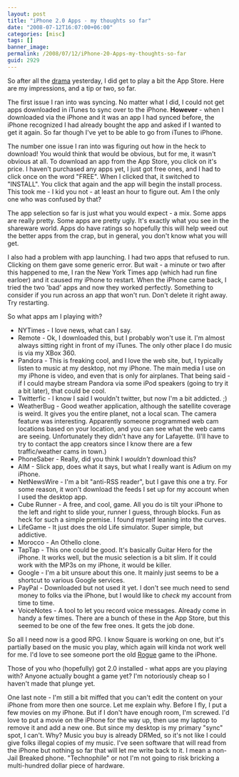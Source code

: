 ```yaml
---
layout: post
title: "iPhone 2.0 Apps - my thoughts so far"
date: "2008-07-12T16:07:00+06:00"
categories: [misc]
tags: []
banner_image: 
permalink: /2008/07/12/iPhone-20-Apps-my-thoughts-so-far
guid: 2929
---
```


So after all the <a href="http://www.raymondcamden.com/index.cfm/2008/7/11/So-far-iPhone-20-is-DOA">drama</a> yesterday, I did get to play a bit the App Store. Here are my impressions, and a tip or two, so far.
<!--more-->
The first issue I ran into was syncing. No matter what I did, I could not get apps downloaded in iTunes to sync over to the iPhone. <b>However</b> - when I downloaded via the iPhone and it was an app I had synced before, the iPhone recognized I had already bought the app and asked if I wanted to get it again. So far though I've yet to be able to go from iTunes to iPhone. 

The number one issue I ran into was figuring out how in the heck to download! You would think that would be obvious, but for me, it wasn't obvious at all. To download an app from the App Store, you click on it's price. I haven't purchased any apps yet, I just got free ones, and I had to click once on the word "FREE". When I clicked that, it switched to "INSTALL". You click that again and the app will begin the install process. This took me - I kid you not - at least an hour to figure out. Am I the only one who was confused by that?

The app selection so far is just what you would expect - a mix. Some apps are really pretty. Some apps are pretty ugly. It's exactly what you see in the shareware world. Apps do have ratings so hopefully this will help weed out the better apps from the crap, but in general, you don't know what you will get.

I also had a problem with app launching. I had two apps that refused to run. Clicking on them gave some generic error. But wait - a minute or two after this happened to me, I ran the New York Times app (which had run fine earloer) and it caused my iPhone to restart. When the iPhone came back, I tried the two 'bad' apps and now they worked perfectly. Something to consider if you run across an app that won't run. Don't delete it right away. Try restarting.

So what apps am I playing with?

<ul>
<li>NYTimes - I love news, what can I say.
<li>Remote - Ok, I downloaded this, but I probably won't use it. I'm almost always sitting right in front of my iTunes. The only other place I do music is via my XBox 360.
<li>Pandora - This is freaking cool, and I love the web site, but, I typically listen to music at my desktop, not my iPhone. The main media I use on my iPhone is video, and even that is only for airplanes. That being said - if I could maybe stream Pandora via some iPod speakers (going to try it a bit later), that could be cool.
<li>Twitterfic - I know I said I wouldn't twitter, but now I'm a bit addicted. ;)
<li>WeatherBug - Good weather application, although the satellite coverage is weird. It gives you the entire planet, not a local scan. The camera feature was interesting. Apparently someone programmed web cam locations based on your location, and you can see what the web cams are seeing. Unfortunately they didn't have any for Lafayette. (I'll have to try to contact the app creators since I know there are a few traffic/weather cams in town.)
<li>PhoneSaber - Really, did you think I <i>wouldn't</i> download this?
<li>AIM - Slick app, does what it says, but what I really want is Adium on my iPhone.
<li>NetNewsWire - I'm a bit "anti-RSS reader", but I gave this one a try. For some reason, it won't download the feeds I set up for my account when I used the desktop app. 
<li>Cube Runner - A free, and cool, game. All you do is tilt your iPhone to the left and right to slide your, runner I guess, through blocks. Fun as heck for such a simple premise. I found myself leaning into the curves.
<li>LifeGame - It just does the old Life simulator. Super simple, but addictive.
<li>Morocco - An Othello clone.
<li>TapTap - This one could be good. It's basically Guitar Hero for the iPhone. It works well, but the music selection is a bit slim. If it could work with the MP3s on my iPhone, it would be killer.
<li>Google - I'm a bit unsure about this one. It mainly just seems to be a shortcut to various Google services.
<li>PayPal - Downloaded but not used it yet. I don't see much need to send money to folks via the iPhone, but I would like to <i>check</i> my account from time to time.
<li>VoiceNotes - A tool to let you record voice messages. Already come in handy a few times. There are a bunch of these in the App Store, but this seemed to be one of the few free ones. It gets the job done.
</ul>

So all I need now is a good RPG. I know Square is working on one, but it's partially based on the music you play, which again will kinda not work well for me. I'd love to see someone port the old <a href="http://en.wikipedia.org/wiki/Rogue_(computer_game)">Rogue</a> game to the iPhone. 

Those of you who (hopefully) got 2.0 installed - what apps are you playing with? Anyone actually bought a game yet? I'm notoriously cheap so I haven't made that plunge yet. 

One last note - I'm still a bit miffed that you can't edit the content on your iPhone from more then one source. Let me explain why. Before I fly, I put a few movies on my iPhone. But if I don't have enough room, I'm screwed. I'd love to put a movie on the iPhone for the way up, then use my laptop to remove it and add a new one. But since my desktop is my primary "sync" spot, I can't. Why? Music you buy is already DRMed, so it's not like I could give folks illegal copies of my music. I've seen software that will read from the iPhone but nothing so far that will let me write back to it. I mean a non-Jail Breaked phone. "Technophile" or not I'm not going to risk bricking a multi-hundred dollar piece of hardware.